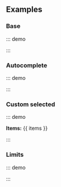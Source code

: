 ## Examples

### Base

::: demo
<template>
    <section>
        <o-field label="Add some items">
            <o-inputitems
                v-model="tags"
                icon="tag"
                placeholder="Add an item"
                aria-close-label="Delete this item">
            </o-inputitems>
        </o-field>
        <p class="content"><b>Items:</b> {{ tags }}</p>
    </section>
</template>

<script>
    export default {
        data() {
            return {
                tags: [
                    'Pistoia',
                    'Valdinievole'
                ]
            }
        }
    }
</script>
:::

### Autocomplete

::: demo
<template>
    <section>
        <div class="block">
            <o-switch v-model="allowNew">
                Allow new items
            </o-switch>
            <o-switch v-model="openOnFocus">
                Open on focus
            </o-switch>
        </div>
        <o-field label="Enter some items">
            <o-inputitems
                v-model="tags"
                :data="filteredTags"
                autocomplete
                :allow-new="allowNew"
                :open-on-focus="openOnFocus"
                field="user.first_name"
                icon="tag"
                placeholder="Add an item"
                @typing="getFilteredTags">
            </o-inputitems>
        </o-field>
        <p class="content"><b>Items:</b> {{ tags }}</p>
    </section>
</template>

<script>
    const data = [
        {"id":1,"user":{"first_name":"Jesse","last_name":"Simmons"},"date":"2016/10/15 13:43:27","gender":"Male"},
        {"id":2,"user":{"first_name":"John","last_name":"Jacobs"},"date":"2016/12/15 06:00:53","gender":"Male"},
        {"id":3,"user":{"first_name":"Tina","last_name":"Gilbert"},"date":"2016/04/26 06:26:28","gender":"Female"},
        {"id":4,"user":{"first_name":"Clarence","last_name":"Flores"},"date":"2016/04/10 10:28:46","gender":"Male"},
        {"id":5,"user":{"first_name":"Anne","last_name":"Lee"},"date":"2016/12/06 14:38:38","gender":"Female"},
        {"id":6,"user":{"first_name":"Sara","last_name":"Armstrong"},"date":"2016/09/23 18:50:04","gender":"Female"},
        {"id":7,"user":{"first_name":"Anthony","last_name":"Webb"},"date":"2016/08/30 23:49:38","gender":"Male"},
        {"id":8,"user":{"first_name":"Andrew","last_name":"Greene"},"date":"2016/11/20 14:57:47","gender":"Male"},
        {"id":9,"user":{"first_name":"Russell","last_name":"White"},"date":"2016/07/13 09:29:49","gender":"Male"},
        {"id":10,"user":{"first_name":"Lori","last_name":"Hunter"},"date":"2016/12/09 01:44:05","gender":"Female"},
        {"id":11,"user":{"first_name":"Ronald","last_name":"Wood"},"date":"2016/12/04 02:23:48","gender":"Male"},
        {"id":12,"user":{"first_name":"Michael","last_name":"Harper"},"date":"2016/07/27 13:28:15","gender":"Male"},
        {"id":13,"user":{"first_name":"George","last_name":"Dunn"},"date":"2017/03/07 12:26:52","gender":"Male"},
        {"id":14,"user":{"first_name":"Eric","last_name":"Rogers"},"date":"2016/06/07 05:41:52","gender":"Male"},
        {"id":15,"user":{"first_name":"Juan","last_name":"Meyer"},"date":"2017/02/01 04:56:34","gender":"Male"},
        {"id":16,"user":{"first_name":"Silvia","last_name":"Rosa"},"date":"2017/01/26 11:50:04","gender":"Female"},
        {"id":17,"user":{"first_name":"Lori","last_name":"Cunningham"},"date":"2016/05/01 10:00:56","gender":"Female"},
        {"id":18,"user":{"first_name":"Charles","last_name":"Graham"},"date":"2016/05/31 06:43:30","gender":"Male"},
        {"id":19,"user":{"first_name":"Henry","last_name":"Morrison"},"date":"2016/09/27 16:15:44","gender":"Male"},
        {"id":20,"user":{"first_name":"Albert","last_name":"Mendoza"},"date":"2016/08/08 05:29:24","gender":"Male"},
        {"id":21,"user":{"first_name":"Ruby","last_name":"Snyder"},"date":"2017/04/01 12:04:39","gender":"Female"},
        {"id":22,"user":{"first_name":"Jesse","last_name":"Warren"},"date":"2016/08/20 01:36:38","gender":"Male"},
        {"id":23,"user":{"first_name":"Carlos","last_name":"Ferguson"},"date":"2016/05/31 10:40:29","gender":"Male"},
        {"id":24,"user":{"first_name":"Melissa","last_name":"Peters"},"date":"2016/07/23 00:41:54","gender":"Female"},
        {"id":25,"user":{"first_name":"Arthur","last_name":"Garza"},"date":"2017/03/11 14:11:37","gender":"Male"},
        {"id":26,"user":{"first_name":"Joe","last_name":"Berry"},"date":"2016/07/09 15:16:56","gender":"Male"},
        {"id":27,"user":{"first_name":"Joseph","last_name":"Bishop"},"date":"2016/10/04 19:44:54","gender":"Male"},
        {"id":28,"user":{"first_name":"Sarah","last_name":"Harper"},"date":"2016/09/23 05:09:11","gender":"Female"},
        {"id":29,"user":{"first_name":"Christopher","last_name":"Fuller"},"date":"2016/04/12 00:05:35","gender":"Male"},
        {"id":30,"user":{"first_name":"Alan","last_name":"Mendoza"},"date":"2016/04/22 10:48:02","gender":"Male"},
        {"id":31,"user":{"first_name":"James","last_name":"Davis"},"date":"2017/01/16 15:17:03","gender":"Male"},
        {"id":32,"user":{"first_name":"Scott","last_name":"Welch"},"date":"2016/10/04 23:31:51","gender":"Male"},
        {"id":33,"user":{"first_name":"Mildred","last_name":"Myers"},"date":"2016/11/23 13:46:18","gender":"Female"},
        {"id":34,"user":{"first_name":"Victor","last_name":"Martinez"},"date":"2016/04/06 17:05:07","gender":"Male"},
        {"id":35,"user":{"first_name":"Susan","last_name":"Medina"},"date":"2016/12/09 10:33:37","gender":"Female"},
        {"id":36,"user":{"first_name":"Judy","last_name":"Long"},"date":"2016/07/26 16:19:04","gender":"Female"},
        {"id":37,"user":{"first_name":"Joan","last_name":"Myers"},"date":"2016/09/22 04:55:54","gender":"Female"},
        {"id":38,"user":{"first_name":"Rachel","last_name":"Gonzales"},"date":"2016/07/15 13:56:38","gender":"Female"},
        {"id":39,"user":{"first_name":"Roger","last_name":"Hunt"},"date":"2016/08/14 10:43:11","gender":"Male"},
        {"id":40,"user":{"first_name":"Dorothy","last_name":"Howard"},"date":"2016/06/19 05:34:49","gender":"Female"},
        {"id":41,"user":{"first_name":"Eugene","last_name":"Lynch"},"date":"2016/12/24 08:19:24","gender":"Male"},
        {"id":42,"user":{"first_name":"Kathy","last_name":"Webb"},"date":"2017/04/01 21:09:05","gender":"Female"},
        {"id":43,"user":{"first_name":"Antonio","last_name":"White"},"date":"2017/02/10 06:51:20","gender":"Male"},
        {"id":44,"user":{"first_name":"Louis","last_name":"Spencer"},"date":"2016/10/08 02:20:22","gender":"Male"},
        {"id":45,"user":{"first_name":"Andrea","last_name":"Marshall"},"date":"2016/09/04 10:59:57","gender":"Female"},
        {"id":46,"user":{"first_name":"Eugene","last_name":"Sims"},"date":"2017/03/15 06:39:48","gender":"Male"},
        {"id":47,"user":{"first_name":"Mildred","last_name":"Gibson"},"date":"2016/04/18 06:43:54","gender":"Female"},
        {"id":48,"user":{"first_name":"Joan","last_name":"Arnold"},"date":"2016/12/16 04:52:23","gender":"Female"},
        {"id":49,"user":{"first_name":"Jesse","last_name":"Schmidt"},"date":"2016/06/11 02:44:33","gender":"Male"},
        {"id":50,"user":{"first_name":"David","last_name":"Frazier"},"date":"2017/02/15 21:46:30","gender":"Male"},
        {"id":51,"user":{"first_name":"Nicholas","last_name":"Howell"},"date":"2016/11/01 15:08:31","gender":"Male"},
        {"id":52,"user":{"first_name":"Douglas","last_name":"Chapman"},"date":"2017/02/08 03:33:24","gender":"Male"},
        {"id":53,"user":{"first_name":"Bruce","last_name":"Simmons"},"date":"2016/07/14 12:11:17","gender":"Male"},
        {"id":54,"user":{"first_name":"Antonio","last_name":"George"},"date":"2016/11/07 19:12:55","gender":"Male"},
        {"id":55,"user":{"first_name":"Chris","last_name":"Marshall"},"date":"2016/07/03 12:11:45","gender":"Male"},
        {"id":56,"user":{"first_name":"Ashley","last_name":"Hudson"},"date":"2016/10/14 21:08:05","gender":"Female"},
        {"id":57,"user":{"first_name":"Alan","last_name":"Edwards"},"date":"2017/03/22 21:10:25","gender":"Male"},
        {"id":58,"user":{"first_name":"George","last_name":"Clark"},"date":"2016/04/28 03:15:05","gender":"Male"},
        {"id":59,"user":{"first_name":"Frank","last_name":"Porter"},"date":"2016/09/08 00:48:14","gender":"Male"},
        {"id":60,"user":{"first_name":"Christopher","last_name":"Palmer"},"date":"2016/05/24 08:58:12","gender":"Male"}
    ]

    export default {
        data() {
            return {
                filteredTags: data,
                tags: [],
                allowNew: false,
                openOnFocus: false
            }
        },
        methods: {
            getFilteredTags(text) {
                this.filteredTags = data.filter((option) => {
                    return option.user.first_name
                        .toString()
                        .toLowerCase()
                        .indexOf(text.toLowerCase()) >= 0
                })
            }
        }
    }
</script>
:::

### Custom selected

::: demo
<template>
    <section>
        <o-field label="Enter some items">
            <o-inputitems
                v-model="items"
                ref="input"
                icon="tag"
                placeholder="Add an item">
                <template #selected="{ items }">
                    <o-button
                        native-type="button"
                        v-for="(item, index) in items"
                        :key="index"
                        :variant="getType(item)"
                        rounded
                        @click="$refs.input.removeItem(index, $event)">
                        {{ item }}
                    </o-button>
                </template>
            </o-inputitems>
        </o-field>
        <p class="content"><b>Items:</b> {{ items }}</p>
    </section>
</template>

<script>
    export default {
        data() {
            return {
                items: []
            }
        },
        methods: {
            getType(item) {
                const random = 'Z'.charCodeAt(0) - item.toUpperCase().charCodeAt(0) 
                if (random >= 1 && random < 5) {
                    return 'primary'
                } else if (random >= 6 && random < 10) {
                    return 'danger'
                } else if (random >= 11 && random < 15) {
                    return 'warning'
                } else if (random >= 15 && random < 20) {
                    return 'success'
                } else if (random >= 20 && random < 25) {
                    return 'info'
                }
            }
        }
    }
</script>
:::

### Limits

::: demo
<template>
    <section>
        <o-field label="Limited to 10 characters">
            <o-inputitems
                maxlength="10"
                :value="['Oruga', 'Vue', 'CSS']">
            </o-inputitems>
        </o-field>

        <o-field label="Limited to 5 tags">
            <o-inputitems
                maxitems="5"
                :value="['One', 'Two', 'Three', 'Four']">
            </o-inputitems>
        </o-field>

        <o-field label="Limited to 10 characters and 5 tags">
            <o-inputitems
                maxlength="10"
                maxitems="5"
                :value="['Red', 'Green', 'Blue', 'White']">
            </o-inputitems>
        </o-field>
    </section>
</template>

<script>
    export default {
    }
</script>
:::
